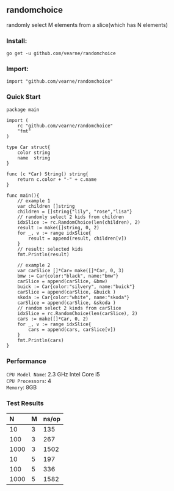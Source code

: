 ## randomchoice
randomly select M elements from a slice(which has N elements)


### Install:
```
go get -u github.com/vearne/randomchoice
```

### Import:
```
import "github.com/vearne/randomchoice"
```

### Quick Start
```
package main

import (
    rc "github.com/vearne/randomchoice"
    "fmt"
)

type Car struct{
    color string
    name  string
}

func (c *Car) String() string{
    return c.color + "-" + c.name
}

func main(){
    // example 1
    var children []string
    children = []string{"lily", "rose","lisa"}
    // randomly select 2 kids from children
    idxSlice := rc.RandomChoice(len(children), 2)
    result := make([]string, 0, 2)
    for _, v := range idxSlice{
        result = append(result, children[v])
    }
    // result: selected kids
    fmt.Println(result)

    // example 2
    var carSlice []*Car= make([]*Car, 0, 3)
    bmw := Car{color:"black", name:"bmw"}
    carSlice = append(carSlice, &bmw)
    buick := Car{color:"silvery", name:"buick"}
    carSlice = append(carSlice, &buick )
    skoda := Car{color:"white", name:"skoda"}
    carSlice = append(carSlice, &skoda )
    // random select 2 kinds from carSlice
    idxSlice = rc.RandomChoice(len(carSlice), 2)
    cars := make([]*Car, 0, 2)
    for _, v := range idxSlice{
        cars = append(cars, carSlice[v])
    }
    fmt.Println(cars)
}
```

### Performance
`CPU Model Name`: 2.3 GHz Intel Core i5    
`CPU Processors`: 4    
`Memory`: 8GB    

### Test Results
|N|M|ns/op|
|:---|:---|:---|
|10|3|135|
|100|3|267|
|1000|3|1502|
|10|5|197|
|100|5|336|
|1000|5|1582|
